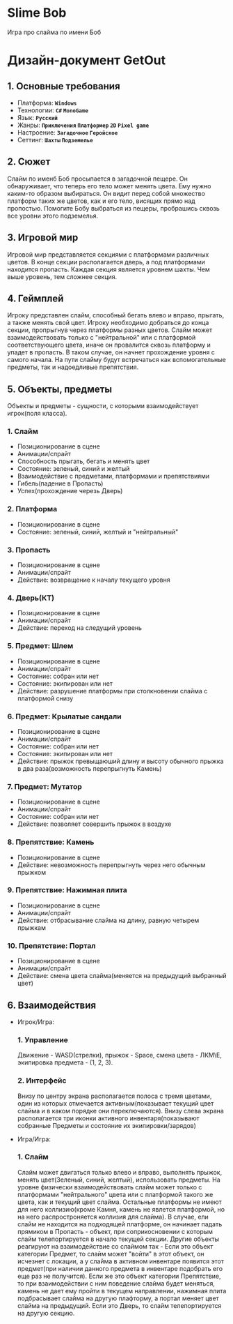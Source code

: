 # Slime Bob
Игра про слайма по имени Боб

# Дизайн-документ GetOut
## 1. Основные требования
- Платформа: **`Windows`**
- Технологии: **`C#` `MonoGame`**
- Язык: **`Русский`**
- Жанры: **`Приключения` `Платформер` `2D` `Pixel game`**
- Настроение: **`Загадочное` `Геройское`**
- Сеттинг: **`Шахты` `Подземелье`**

## 2. Сюжет
Слайм по именб Боб просыпается в загадочной пещере. Он обнаруживает, что теперь его тело может менять цвета. Ему нужно каким-то образом выбираться. Он видит перед собой множество платформ таких же цветов, как и его тело, висящих прямо над пропостью. Помогите Бобу выбраться из пещеры, пробрашись сквозь все уровни этого подземелья.

## 3. Игровой мир
Игровой мир представляется секциями с платформами различных цветов. В конце секции располагается дверь, а под платформами находится пропасть. Каждая секция является уровнем шахты. Чем выше уровень, тем сложнее секция.

## 4. Геймплей
Игроку представлен слайм, способный бегать влево и вправо, прыгать, а также менять свой цвет. Игроку необходимо добраться до конца секции, пропрыгнув через платформы разных цветов. Слайм может взаимодействовать только с "нейтральной" или с платформой соответствующего цвета, иначе он провалится сквозь платформу и упадет в пропасть. В таком случае, он начнет прохождение уровня с самого начала. На пути слайму будут встречаться как вспомогательные предметы, так и надоедливые препятствия. 

## 5. Объекты, предметы
Объекты и предметы - сущности, с которыми взаимодействует игрок(поля класса).


### 1. Слайм
- Позиционирование в сцене
- Анимации/спрайт
- Способность прыгать, бегать и менять цвет
- Состояние: зеленый, синий и желтый
- Взаимодействие с предметами, платформами и препятствиями
- Гибель(падение в Пропасть)
- Успех(прохождение черезь Дверь)

### 2. Платформа
- Позиционирование в сцене
- Состояние: зеленый, синий, желтый и "нейтральный"

### 3. Пропасть
- Позиционирование в сцене
- Анимации/спрайт
- Действие: возвращение к началу текущего уровня

### 4. Дверь(КТ)
- Позиционирование в сцене
- Анимации/спрайт
- Действие: переход на следущий уровень

### 5. Предмет: Шлем
- Позиционирование в сцене
- Анимации/спрайт
- Состояние: собран или нет
- Состояние: экипирован или нет
- Действие: разрушение платформы при столкновении слайма с платформой снизу

### 6. Предмет: Крылатые сандали
- Позиционирование в сцене
- Анимации/спрайт
- Состояние: собран или нет
- Состояние: экипирован или нет
- Действие: прыжок превыщаюший длину и высоту обычного прыжка в два раза(возможность перепрыгнуть Камень)

### 7. Предмет: Мутатор
- Позиционирование в сцене
- Анимации/спрайт
- Состояние: собран или нет
- Действие: позволяет совершить прыжок в воздухе

### 8. Препятствие: Камень
- Позиционирование в сцене
- Действие: невозможность перепрыгнуть через него обычным прыжком

### 9. Препятствие: Нажимная плита
- Позиционирование в сцене
- Анимации/спрайт
- Действие: отбрасывание слайма на длину, равную четырем прыжкам

### 10. Препятствие: Портал
- Позиционирование в сцене
- Анимации/спрайт
- Действие: смена цвета слайма(меняется на предыдущий выбранный цвет)


## 6. Взаимодействия
- Игрок/Игра:

  ### 1. Управление
  Движение - WASD\(стрелки), прыжок - Space, смена цвета - ЛКМ\E, экипировка предмета - (1, 2, 3).
  ### 2. Интерфейс
  Внизу по центру экрана располагается полоса с тремя цветами, один из которых отмечается активным(показывает текущий цвет слайма и в каком порядке они переключаются).
  Внизу слева экрана располагается три иконки активного инвентаря(показывают собранные Предметы и состояние их экипировки/зарядов)

- Игра/Игра:
  ### 1. Слайм
  Слайм может двигаться только влево и вправо, выполнять прыжок, менять цвет(Зеленый, синий, желтый), использовать предметы. На уровне физически взаимодействовать слайм может только с платформами "нейтрального" цвета или с платформой такого же цвета, как и текущий цвет слайма. Остальные платформы не имеют для него коллизию(кроме Камня, камень не явлется платформой, но на него распростроняется коллизия для слайма). В случае, ели слайм не находится на подходящей платформе, он начинает падать прямиком в Пропасть - объект, при соприкосновении с которым слайм телепортируется в начало текущей секции.
  Другие объекты реагируют на взаимодействие со слаймом так - Если это объект категории Предмет, то слайм может "войти" в этот объект, он исчезнет с локации, а у слайма в активном инвентаре появится этот предмет(при наличии данного предмета в инвентаре подобрать его еще раз не получится). Если же это объект категории Препятствие, то при взаимодействии с ним поведение слайма будет меняться, камень не дает ему пройти в текущем направлении, нажимная плита подбрасывает слайма на другую плафторму, а портал меняет цвет слайма на предыдущий. Если это Дверь, то слайм телепортируется на другую секцию.
